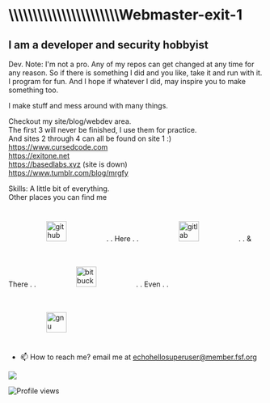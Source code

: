<h1>\\\\\\\\\\\\\\\\\\\\\\\Webmaster-exit-1</h1>

<h2>I am a developer and security hobbyist</h2>

Dev. Note: I'm not a pro. Any of my repos can get changed at any time for any reason. So if there is something I did and you like, take it and run with it. I program for fun. And I hope if whatever I did, may inspire you to make something too.

I make stuff and mess around with many things.

Checkout my site/blog/webdev area. <br>
The first 3 will never be finished, I use them for practice. <br>
And sites 2 through 4 can all be found on site 1 :) <br>
https://www.cursedcode.com <br>
https://exitone.net <br>
https://basedlabs.xyz (site is down) <br>
https://www.tumblr.com/blog/mrgfy


Skills: A little bit of everything.<br>
Other places you can find me
              
[<img src="https://www.sferalabs.cc/wp-content/uploads/github-logo-white-300x199.png" style="padding: 25px 75px;" alt="github" height="40">](https://github.com/webmaster-exit-1) . . Here . . [<img src="https://about.gitlab.com/images/press/logo/svg/gitlab-logo-200.svg" style="padding: 25px 75px;" alt="gitlab" height="40">](https://gitlab.com/BasedLabs) . . & There . . [<img src="https://poeditor.com/blog/wp-content/uploads/2014/06/bitbucket-logo.png" style="padding: 25px 75px;" alt="bitbucket" height="40">](https://bitbucket.org/mrgfy1337/) . . Even . . [<img src="http://static.fsf.org/nosvn/stickers/fsf.svg" style="padding: 25px 75px;" alt="gnu" height="40">](https://www.fsf.org)

* 📫 How to reach me? email me at echohellosuperuser@member.fsf.org
    
<img src="https://static.fsf.org/nosvn/associate/crm/1075729.png"> 

![Profile views](https://gpvc.arturio.dev/webmaster-exit-1) 

<!---
webmaster-exit-1/webmaster-exit-1 is a ✨ special ✨ repository because its `README.md` (this file) appears on your GitHub profile.
You can click the Preview link to take a look at your changes.
--->
